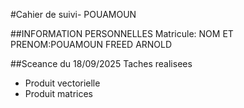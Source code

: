#Cahier de suivi- POUAMOUN 

##INFORMATION PERSONNELLES
Matricule:
NOM ET PRENOM:POUAMOUN FREED ARNOLD 

##Sceance du 18/09/2025
Taches realisees
- Produit vectorielle
- Produit matrices
